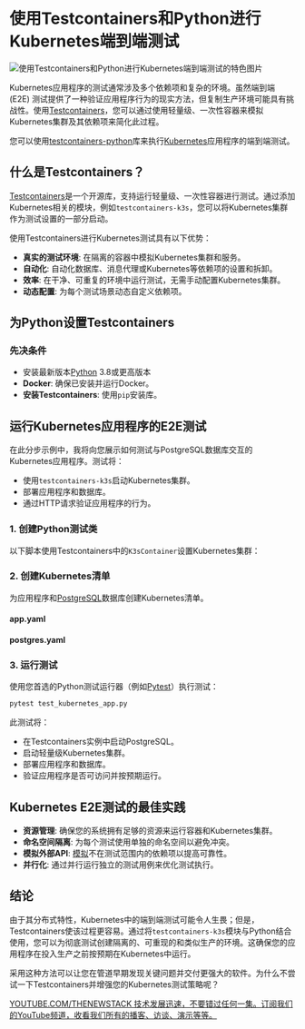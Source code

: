 # 使用Testcontainers和Python进行Kubernetes端到端测试

![使用Testcontainers和Python进行Kubernetes端到端测试的特色图片](https://cdn.thenewstack.io/media/2024/12/bf92486b-kubernetes-testing-python-testcontainers-1024x576.jpg)

Kubernetes应用程序的测试通常涉及多个依赖项和复杂的环境。虽然端到端 (E2E) 测试提供了一种验证应用程序行为的现实方法，但复制生产环境可能具有挑战性。使用[Testcontainers](https://thenewstack.io/what-is-testcontainers-and-why-should-you-care/)，您可以通过使用轻量级、一次性容器来模拟Kubernetes集群及其依赖项来简化此过程。

您可以使用[testcontainers-python](https://testcontainers-python.readthedocs.io/en/latest/)库来执行[Kubernetes](https://thenewstack.io/kubernetes/)应用程序的端到端测试。

## 什么是Testcontainers？

[Testcontainers](https://testcontainers.com/)是一个开源库，支持运行轻量级、一次性容器进行测试。通过添加Kubernetes相关的模块，例如`testcontainers-k3s`，您可以将Kubernetes集群作为测试设置的一部分启动。

使用Testcontainers进行Kubernetes测试具有以下优势：

* **真实的测试环境**: 在隔离的容器中模拟Kubernetes集群和服务。
* **自动化**: 自动化数据库、消息代理或Kubernetes等依赖项的设置和拆卸。
* **效率**: 在干净、可重复的环境中运行测试，无需手动配置Kubernetes集群。
* **动态配置**: 为每个测试场景动态自定义依赖项。

## 为Python设置Testcontainers

### 先决条件

* 安装最新版本[Python](https://thenewstack.io/what-is-python/) 3.8或更高版本
* **Docker**: 确保已安装并运行Docker。
* **安装Testcontainers**: 使用`pip`安装库。

## 运行Kubernetes应用程序的E2E测试

在此分步示例中，我将向您展示如何测试与PostgreSQL数据库交互的Kubernetes应用程序。测试将：

- 使用`testcontainers-k3s`启动Kubernetes集群。
- 部署应用程序和数据库。
- 通过HTTP请求验证应用程序的行为。

### 1. 创建Python测试类

以下脚本使用Testcontainers中的`K3sContainer`设置Kubernetes集群：

### 2. 创建Kubernetes清单

为应用程序和[PostgreSQL](https://thenewstack.io/a-cheat-sheet-to-database-access-control-postgresql/)数据库创建Kubernetes清单。

#### app.yaml

#### postgres.yaml

### 3. 运行测试

使用您首选的Python测试运行器（例如[Pytest](https://pytest.org/)）执行测试：

```bash
pytest test_kubernetes_app.py
```

此测试将：

- 在Testcontainers实例中启动PostgreSQL。
- 启动轻量级Kubernetes集群。
- 部署应用程序和数据库。
- 验证应用程序是否可访问并按预期运行。

## Kubernetes E2E测试的最佳实践

* **资源管理**: 确保您的系统拥有足够的资源来运行容器和Kubernetes集群。
* **命名空间隔离**: 为每个测试使用单独的命名空间以避免冲突。
* **模拟外部API**: [模拟](https://thenewstack.io/the-tidal-wave-of-api-drift-use-mocking-to-stay-afloat/)不在测试范围内的依赖项以提高可靠性。
* **并行化**: 通过并行运行独立的测试用例来优化测试执行。

## 结论

由于其分布式特性，Kubernetes中的端到端测试可能令人生畏；但是，Testcontainers使该过程更容易。通过将`testcontainers-k3s`模块与Python结合使用，您可以为彻底测试创建隔离的、可重现的和类似生产的环境。这确保您的应用程序在投入生产之前按预期在Kubernetes中运行。

采用这种方法可以让您在管道早期发现关键问题并交付更强大的软件。为什么不尝试一下Testcontainers并增强您的Kubernetes测试策略呢？

[YOUTUBE.COM/THENEWSTACK 技术发展迅速，不要错过任何一集。订阅我们的YouTube频道，收看我们所有的播客、访谈、演示等等。](https://youtube.com/thenewstack?sub_confirmation=1)